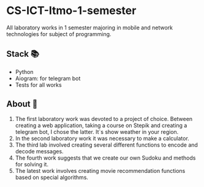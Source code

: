 # CS-ICT-Itmo-1-semester

All laboratory works in 1 semester majoring in mobile and network technologies for subject of programming.

## Stack 📚

- Python
- Aiogram: for telegram bot
- Tests for all works

## About 🔧

1. The first laboratory work was devoted to a project of choice. Between creating a web application, taking a course on Stepik and creating a telegram bot, I chose the latter. It`s show weather in your region.
2. In the second laboratory work it was necessary to make a calculator.
3. The third lab involved creating several different functions to encode and decode messages.
4. The fourth work suggests that we create our own Sudoku and methods for solving it.
5. The latest work involves creating movie recommendation functions based on special algorithms.



